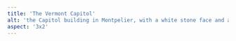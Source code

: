 ```yaml
---
title: 'The Vermont Capitol'
alt: 'the Capitol building in Montpelier, with a white stone face and a gold dome, with late fall woods in the background'
aspect: '3x2'
---
```


